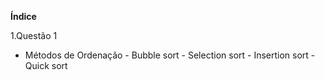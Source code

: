 **Índice**

 

 1.Questão 1 

 - Métodos de Ordenação
     	   	 - Bubble sort
     	   	 - Selection sort
     	   	 - Insertion sort
     	   	 - Quick sort

<!--stackedit_data:
eyJoaXN0b3J5IjpbLTEzMTUxNjk0OTMsLTMzMjQ1NTM2M119
-->